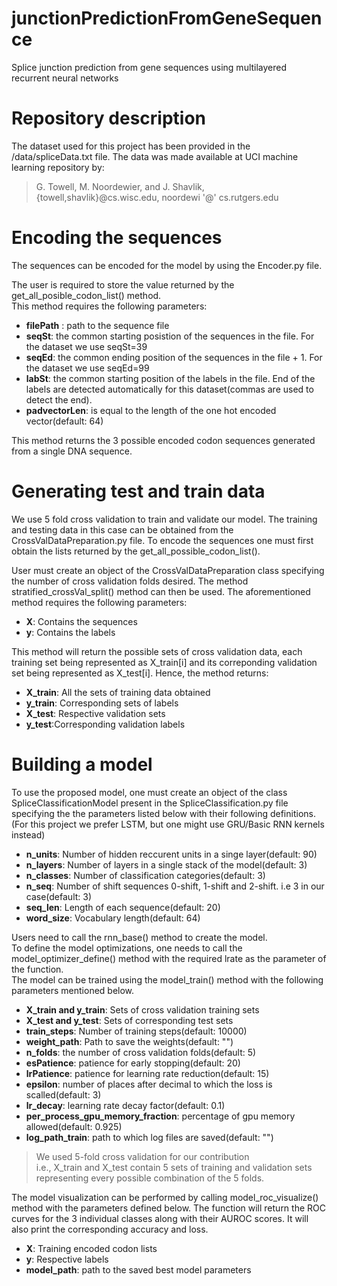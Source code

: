 # junctionPredictionFromGeneSequence
Splice junction prediction from gene sequences using multilayered recurrent neural networks

# Repository description
The dataset used for this project has been provided in the /data/spliceData.txt file. The data was made available at UCI machine learning repository by:  
> G. Towell, M. Noordewier, and J. Shavlik,   
> {towell,shavlik}@cs.wisc.edu, noordewi '@' cs.rutgers.edu  

# Encoding the sequences
The sequences can be encoded for the model by using the Encoder.py file.   

The user is required to store the value returned by the get_all_posible_codon_list() method.  
This method requires the following parameters:  
- **filePath** : path to the sequence file  
- **seqSt**: the common starting posistion of the sequences in the file. For the dataset we use seqSt=39  
- **seqEd**: the common ending position of the sequences in the file + 1. For the dataset we use seqEd=99  
- **labSt**: the common starting position of the labels in the file. End of the labels are detected automatically for this dataset(commas are used to detect the end).  
- **padvectorLen**: is equal to the length of the one hot encoded vector(default: 64) 

This method returns the 3 possible encoded codon sequences generated from a single DNA sequence.

# Generating test and train data
We use 5 fold cross validation to train and validate our model. The training and testing data in this case can be obtained from the CrossValDataPreparation.py file. To encode the sequences one must first obtain the lists returned by the get_all_possible_codon_list().  

User must create an object of the CrossValDataPreparation class specifying the number of cross validation folds desired. The method stratified_crossVal_split() method can then be used. The aforementioned method requires the following parameters:  
- **X**: Contains the sequences 
- **y**: Contains the labels

This method will return the possible sets of cross validation data, each training set being represented as X_train[i] and its correponding validation set being represented as X_test[i]. Hence, the method returns:
- **X_train**: All the sets of training data obtained
- **y_train**: Corresponding sets of labels
- **X_test**: Respective validation sets
- **y_test**:Corresponding validation labels

# Building a model
To use the proposed model, one must create an object of the class SpliceClassificationModel present in the SpliceClassification.py file specifying the the parameters listed below with their following definitions. (For this project we prefer LSTM, but one might use GRU/Basic RNN kernels instead)  
- **n_units**: Number of hidden reccurent units in a singe layer(default: 90)
- **n_layers**: Number of layers in a single stack of the model(default: 3)
- **n_classes**: Number of classification categories(default: 3)
- **n_seq**: Number of shift sequences 0-shift, 1-shift and 2-shift. i.e 3 in our case(default: 3)
- **seq_len**: Length of each sequence(default: 20)
- **word_size**: Vocabulary length(default: 64) 

Users need to call the rnn_base() method to create the model.  
To define the model optimizations, one needs to call the model_optimizer_define() method with the required lrate as the parameter of the function.  
The model can be trained using the model_train() method with the following parameters mentioned below.
- **X_train and y_train**: Sets of cross validation training sets
- **X_test and y_test**: Sets of corresponding test sets
- **train_steps**: Number of training steps(default: 10000)
- **weight_path**: Path to save the weights(default: "")
- **n_folds**: the number of cross validation folds(default: 5)
- **esPatience**: patience for early stopping(default: 20)
- **lrPatience**: patience for learning rate reduction(default: 15)
- **epsilon**: number of places after decimal to which the loss is scalled(default: 3)
- **lr_decay**: learning rate decay factor(default: 0.1)
- **per_process_gpu_memory_fraction**: percentage of gpu memory allowed(default: 0.925)
- **log_path_train**: path to which log files are saved(default: "") 

> We used 5-fold cross validation for our contribution  
> i.e., X_train and X_test contain 5 sets of training and validation sets representing every possible combination of the 5 folds.

The model visualization can be performed by calling model_roc_visualize() method with the parameters defined below. The function will return the ROC curves for the 3 individual classes along with their AUROC scores. It will also print the corresponding accuracy and loss. 
- **X**: Training encoded codon lists
- **y**: Respective labels
- **model_path**: path to the saved best model parameters 

